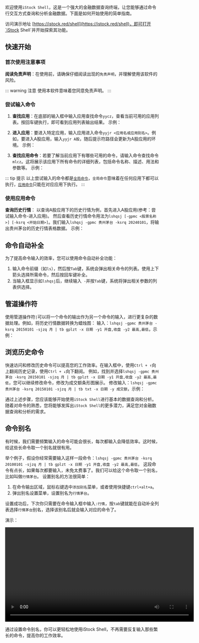 欢迎使用`iStock Shell`，这是一个强大的金融数据查询终端，让您能够通过命令行交互方式查询和分析金融数据。下面是如何开始使用的简单指南。

访问演示地址 [https://istock.red/shell](https://istock.red/shell)，即可打开`iStock Shell`并开始探索其功能。

## 快速开始

### 首次使用注意事项

**阅读免责声明**：在使用前，请确保仔细阅读出现的`免责声明`，并理解使用该软件的风险。

::: warning 注意
使用本软件意味着您同意免责声明。
:::

### 尝试输入命令

1. **查找应用**：在底部的输入框中输入应用查找命令`yycz`，查看当前可用的应用列表。按回车键执行，即可看到应用列表输出结果。 示例：
   <IStockShellDemo cmd="yycz" :domains="[]" height="200"/>

2. **进入应用**：要进入特定应用，输入应用进入命令`yyjr <应用名或应用别名>`。例如，要进入A股应用，输入`yyjr A股`，随后提示符路径会更新为A股应用的环境。 示例：
   <IStockShellDemo cmd="yyjr A股" :domains="[]" height="200"/>

3. **查找应用命令**：若要了解当前应用下有哪些可用的命令，请输入命令查找命令`mlcz`。这将展示该应用下所有命令的详细列表，包括命令名称、描述、用法和参数等。 示例：
   <IStockShellDemo cmd="mlcz" :domains="[]"/>

::: tip 提示
以上尝试输入的命令都是[`全局命令`](/std/term.html#全局命令)，`全局命令`意味着在任何应用下都可以执行，[`应用命令`](/std/term.html#应用命令)只能在对应应用下执行。
:::

### 使用应用命令

**查询历史行情**：
以查询A股应用下的历史行情为例，首先进入A股应用(参考：尝试输入命令-进入应用)。
然后查看历史行情命令用法为`lshqsj [-gpmc <股票名称>] [-ksrq <开始日期>]`。我们输入`lshqsj -gpmc 贵州茅台 -ksrq 20240101`，将输出贵州茅台的历史行情表格数据。 示例：
<IStockShellDemo cmd="lshqsj -gpmc 贵州茅台 -ksrq 20240101" :domains="[{viewName: 'A股',name: 'ag'}]"/>

## 命令自动补全

为了提高命令输入的效率，您可以使用命令自动补全功能：

1. 输入命令前缀（如`ls`），然后按`Tab`键，系统会弹出相关命令的列表。使用上下箭头选择所需命令，然后按回车键补全。
2. 当输入框显示如`lshqsj`后，继续输入` -`并按`Tab`键，系统将弹出相关参数的列表供选择。

## 管道操作符

使用管道操作符`|`可以将一个命令的输出作为另一个命令的输入，进行更复杂的数据处理。例如，将历史行情数据转换为蜡烛图：
输入：`lshqsj -gpmc 贵州茅台 -ksrq 20150101 -sjzq 月 | tb gplzt -x 日期 -y1 开盘,收盘 -y2 最高,最低`，示例：
<IStockShellDemo height="610" cmd="lshqsj -gpmc 贵州茅台 -ksrq 20150101 -sjzq 月 | tb gplzt -x 日期 -y1 开盘,收盘 -y2 最高,最低" :domains="[{viewName: 'A股',name: 'ag'}]"/>

## 浏览历史命令

快速访问和修改历史命令可以提高您的工作效率。在输入框中，使用`Ctrl + ↑`向上翻阅历史记录，使用`Ctrl + ↓`向下翻阅。
例如，找到并选择`lshqsj -gpmc 贵州茅台 -ksrq 20150101 -sjzq 月 | tb gplzt -x 日期 -y1 开盘,收盘 -y2 最高,最低`，您可以继续修改命令，修改为成交额条形图展示。
修改输入：`lshqsj -gpmc 贵州茅台 -ksrq 20150101 -sjzq 月 | tb txt -x 日期 -y 成交额`，示例：
<IStockShellDemo height="590" cmd="lshqsj -gpmc 贵州茅台 -ksrq 20150101 -sjzq 月 | tb txt -x 日期 -y 成交额" :domains="[{viewName: 'A股',name: 'ag'}]"/>

通过上述步骤，您应该能够开始使用`iStock Shell`进行基本的数据查询和分析。随着对命令的熟悉，您将能够发挥出`iStock Shell`的更多潜力，满足您对金融数据查询和分析的需求。

## 命令别名

有时候，我们需要频繁输入的命令可能会很长，每次都输入会降低效率。这时候，给这些长命令取一个别名就很有用。

举个例子，假设你经常需要输入这样一段命令：`lshqsj -gpmc 贵州茅台 -ksrq 20100101 -sjzq 月 | tb gplzt -x 日期 -y1 开盘,收盘 -y2 最高,最低`，
这段命令有点长，如果每次都要输入，未免太费事了。我们可以给这个命令取一个别名，比如叫做`行情茅台`。
设置别名的方法很简单：

1. 在命令输出区域，鼠标右键选中`添加别名`菜单，或者使用快捷键`ctrl+alt+a`。
2. 弹出别名设置菜单，设置别名为`行情茅台`。

设置成功后，下次你只需要在命令输入框中输入`:行情`，按`tab`键就能在自动补全列表选择`行情茅台`别名，选择该别名后就会输入对应的命令了。

演示：

<video controls width="614">
<source src="https://cdn.istock.red/video/%E5%91%BD%E4%BB%A4%E5%88%AB%E5%90%8D.mp4" type="video/mp4" />
您的浏览器不支持Video标签。
</video>

通过设置命令别名，你可以更轻松地使用iStock Shell，不再需要反复输入那些繁长的命令，提高你的工作效率。
